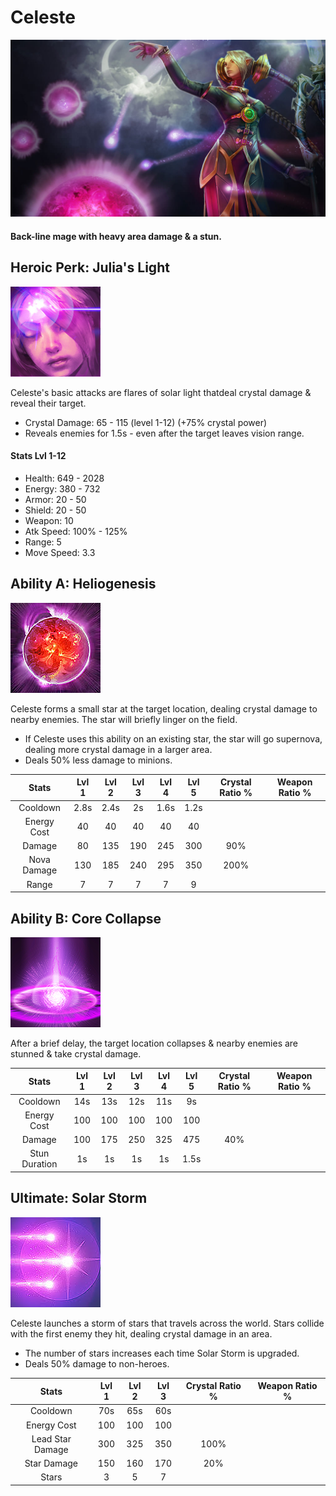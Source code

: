 # Celeste

![](../../.gitbook/assets/image%20%28269%29.png)

#### Back-line mage with heavy area damage & a stun.

## Heroic Perk: Julia's Light

![Julia&apos;s Light](../../.gitbook/assets/image%20%28217%29.png)

Celeste's basic attacks are flares of solar light thatdeal crystal damage & reveal their target.

* Crystal Damage: 65 - 115 \(level 1-12\) \(+75% crystal power\)
* Reveals enemies for 1.5s - even after the target leaves vision range.

#### Stats Lvl 1-12

* Health: 649 - 2028
* Energy: 380 - 732
* Armor: 20 - 50
* Shield: 20 - 50
* Weapon: 10
* Atk Speed: 100% - 125%
* Range: 5
* Move Speed: 3.3

## Ability A: Heliogenesis

![Heliogenesis](../../.gitbook/assets/image%20%28214%29.png)

Celeste forms a small star at the target location, dealing crystal damage to nearby enemies. The star will briefly linger on the field.

* If Celeste uses this ability on an existing star, the star will go supernova, dealing more crystal damage in a larger area.
* Deals 50% less damage to minions.

| Stats | Lvl 1 | Lvl 2 | Lvl 3 | Lvl 4 | Lvl 5 | Crystal      Ratio % | Weapon     Ratio % |
| :---: | :---: | :---: | :---: | :---: | :---: | :---: | :---: |
| Cooldown | 2.8s | 2.4s | 2s | 1.6s | 1.2s |  |  |
| Energy       Cost | 40 | 40 | 40 | 40 | 40 |  |  |
| Damage | 80 | 135 | 190 | 245 | 300 | 90% |  |
| Nova          Damage | 130 | 185 | 240 | 295 | 350 | 200% |  |
| Range | 7 | 7 | 7 | 7 | 9 |  |  |

## Ability B: Core Collapse

![Core Collapse](../../.gitbook/assets/image%20%28246%29.png)

After a brief delay, the target location collapses & nearby enemies are stunned & take crystal damage.

| Stats | Lvl 1 | Lvl 2 | Lvl 3 | Lvl 4 | Lvl 5 | Crystal      Ratio % | Weapon     Ratio % |
| :---: | :---: | :---: | :---: | :---: | :---: | :---: | :---: |
| Cooldown | 14s | 13s | 12s | 11s | 9s |  |  |
| Energy       Cost | 100 | 100 | 100 | 100 | 100 |  |  |
| Damage | 100 | 175 | 250 | 325 | 475 | 40% |  |
| Stun           Duration | 1s | 1s | 1s | 1s | 1.5s |  |  |

## Ultimate: Solar Storm

![Solar Storm](../../.gitbook/assets/image%20%28153%29.png)

Celeste launches a storm of stars that travels across the world. Stars collide with the first enemy they hit, dealing crystal damage in an area.

* The number of stars increases each time Solar Storm is upgraded.
* Deals 50% damage to non-heroes.

| Stats | Lvl 1 | Lvl 2 | Lvl 3 | Crystal Ratio % | Weapon Ratio % |
| :---: | :---: | :---: | :---: | :---: | :---: |
| Cooldown | 70s | 65s | 60s |  |  |
| Energy Cost | 100 | 100 | 100 |  |  |
| Lead Star           Damage | 300 | 325 | 350 | 100% |  |
| Star Damage | 150 | 160 | 170 | 20% |  |
| Stars | 3 | 5 | 7 |  |  |

